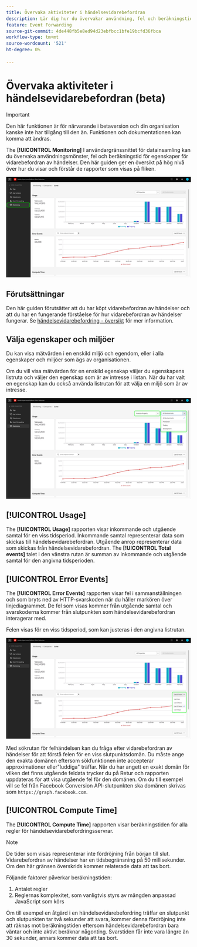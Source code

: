 ```yaml
---
title: Övervaka aktiviteter i händelsevidarebefordran
description: Lär dig hur du övervakar användning, fel och beräkningstid i egenskaperna för vidarebefordran av händelser.
feature: Event Forwarding
source-git-commit: 4de448fb5e8ed94d23ebfbcc1bfe19bcfd36fbca
workflow-type: tm+mt
source-wordcount: '521'
ht-degree: 0%

---
```


# Övervaka aktiviteter i händelsevidarebefordran (beta)

>[!IMPORTANT]
>
>Den här funktionen är för närvarande i betaversion och din organisation kanske inte har tillgång till den än. Funktionen och dokumentationen kan komma att ändras.

The **[!UICONTROL Monitoring]** I användargränssnittet för datainsamling kan du övervaka användningsmönster, fel och beräkningstid för egenskaper för vidarebefordran av händelser. Den här guiden ger en översikt på hög nivå över hur du visar och förstår de rapporter som visas på fliken.

![Bild som visar övervakningsfliken i användargränssnittet för datainsamling](../../images/ui/event-forwarding/monitoring/monitoring-tab.png)

## Förutsättningar

Den här guiden förutsätter att du har köpt vidarebefordran av händelser och att du har en fungerande förståelse för hur vidarebefordran av händelser fungerar. Se [händelsevidarebefordring - översikt](./overview.md) för mer information.

## Välja egenskaper och miljöer

Du kan visa mätvärden i en enskild miljö och egendom, eller i alla egenskaper och miljöer som ägs av organisationen.

Om du vill visa mätvärden för en enskild egenskap väljer du egenskapens listruta och väljer den egenskap som är av intresse i listan. När du har valt en egenskap kan du också använda listrutan för att välja en miljö som är av intresse.

![Bild som visar rullgardinsmenyerna för egenskapsmiljön i användargränssnittet](../../images/ui/event-forwarding/monitoring/property-environment.png)

## [!UICONTROL Usage]

The **[!UICONTROL Usage]** rapporten visar inkommande och utgående samtal för en viss tidsperiod. Inkommande samtal representerar data som skickas till händelsevidarebefordran. Utgående anrop representerar data som skickas från händelsevidarebefordran. The **[!UICONTROL Total events]** talet i den vänstra rutan är summan av inkommande och utgående samtal för den angivna tidsperioden.

## [!UICONTROL Error Events]

The **[!UICONTROL Error Events]** rapporten visar fel i sammanställningen och som bryts ned av HTTP-svarskoden när du håller markören över linjediagrammet. De fel som visas kommer från utgående samtal och svarskoderna kommer från slutpunkten som händelsevidarebefordran interagerar med.

Felen visas för en viss tidsperiod, som kan justeras i den angivna listrutan.

![Bild som visar listrutan för tidsperioden för felhändelserapporten](../../images/ui/event-forwarding/monitoring/error-time.png)

Med sökrutan för felhändelsen kan du fråga efter vidarebefordran av händelser för att förstå felen för en viss slutpunktsdomän. Du måste ange den exakta domänen eftersom sökfunktionen inte accepterar approximationer eller&quot;luddiga&quot; träffar. När du har angett en exakt domän för vilken det finns utgående feldata trycker du på Retur och rapporten uppdateras för att visa utgående fel för den domänen. Om du till exempel vill se fel från Facebook Conversion API-slutpunkten ska domänen skrivas som `https://graph.facebook.com`.

## [!UICONTROL Compute Time]

The **[!UICONTROL Compute Time]** rapporten visar beräkningstiden för alla regler för händelsevidarebefordringsservrar.

>[!NOTE]
>
>De tider som visas representerar inte fördröjning från början till slut. Vidarebefordran av händelser har en tidsbegränsning på 50 millisekunder. Om den här gränsen överskrids kommer relaterade data att tas bort.

Följande faktorer påverkar beräkningstiden:

1. Antalet regler
2. Reglernas komplexitet, som vanligtvis styrs av mängden anpassad JavaScript som körs

Om till exempel en åtgärd i en händelsevidarebefordring träffar en slutpunkt och slutpunkten tar två sekunder att svara, kommer denna fördröjning inte att räknas mot beräkningstiden eftersom händelsevidarebefordran bara väntar och inte aktivt beräknar någonting. Svarstiden får inte vara längre än 30 sekunder, annars kommer data att tas bort.
